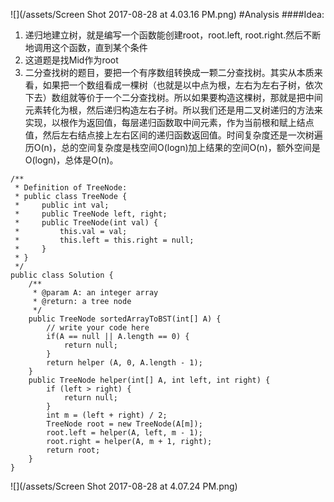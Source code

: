 ![](/assets/Screen Shot 2017-08-28 at 4.03.16 PM.png)
#Analysis
####Idea:
1. 递归地建立树，就是编写一个函数能创建root，root.left, root.right.然后不断地调用这个函数，直到某个条件
2. 这道题是找Mid作为root
3. 二分查找树的题目，要把一个有序数组转换成一颗二分查找树。其实从本质来看，如果把一个数组看成一棵树（也就是以中点为根，左右为左右子树，依次下去）数组就等价于一个二分查找树。所以如果要构造这棵树，那就是把中间元素转化为根，然后递归构造左右子树。所以我们还是用二叉树递归的方法来实现，以根作为返回值，每层递归函数取中间元素，作为当前根和赋上结点值，然后左右结点接上左右区间的递归函数返回值。时间复杂度还是一次树遍历O(n)，总的空间复杂度是栈空间O(logn)加上结果的空间O(n)，额外空间是O(logn)，总体是O(n)。



```
/**
 * Definition of TreeNode:
 * public class TreeNode {
 *     public int val;
 *     public TreeNode left, right;
 *     public TreeNode(int val) {
 *         this.val = val;
 *         this.left = this.right = null;
 *     }
 * }
 */ 
public class Solution {
    /**
     * @param A: an integer array
     * @return: a tree node
     */
    public TreeNode sortedArrayToBST(int[] A) {  
        // write your code here
        if(A == null || A.length == 0) {
            return null;
        }
        return helper (A, 0, A.length - 1);
    }
    public TreeNode helper(int[] A, int left, int right) {
        if (left > right) {
            return null;
        }
        int m = (left + right) / 2;
        TreeNode root = new TreeNode(A[m]);
        root.left = helper(A, left, m - 1);
        root.right = helper(A, m + 1, right);
        return root;
    }
}

```
![](/assets/Screen Shot 2017-08-28 at 4.07.24 PM.png)

